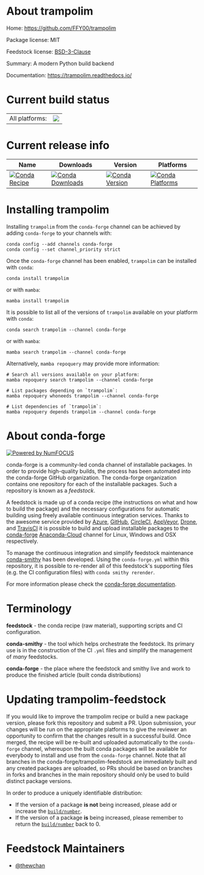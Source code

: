 About trampolim
===============

Home: https://github.com/FFY00/trampolim

Package license: MIT

Feedstock license: [BSD-3-Clause](https://github.com/conda-forge/trampolim-feedstock/blob/main/LICENSE.txt)

Summary: A modern Python build backend

Documentation: https://trampolim.readthedocs.io/

Current build status
====================


<table><tr><td>All platforms:</td>
    <td>
      <a href="https://dev.azure.com/conda-forge/feedstock-builds/_build/latest?definitionId=17148&branchName=main">
        <img src="https://dev.azure.com/conda-forge/feedstock-builds/_apis/build/status/trampolim-feedstock?branchName=main">
      </a>
    </td>
  </tr>
</table>

Current release info
====================

| Name | Downloads | Version | Platforms |
| --- | --- | --- | --- |
| [![Conda Recipe](https://img.shields.io/badge/recipe-trampolim-green.svg)](https://anaconda.org/conda-forge/trampolim) | [![Conda Downloads](https://img.shields.io/conda/dn/conda-forge/trampolim.svg)](https://anaconda.org/conda-forge/trampolim) | [![Conda Version](https://img.shields.io/conda/vn/conda-forge/trampolim.svg)](https://anaconda.org/conda-forge/trampolim) | [![Conda Platforms](https://img.shields.io/conda/pn/conda-forge/trampolim.svg)](https://anaconda.org/conda-forge/trampolim) |

Installing trampolim
====================

Installing `trampolim` from the `conda-forge` channel can be achieved by adding `conda-forge` to your channels with:

```
conda config --add channels conda-forge
conda config --set channel_priority strict
```

Once the `conda-forge` channel has been enabled, `trampolim` can be installed with `conda`:

```
conda install trampolim
```

or with `mamba`:

```
mamba install trampolim
```

It is possible to list all of the versions of `trampolim` available on your platform with `conda`:

```
conda search trampolim --channel conda-forge
```

or with `mamba`:

```
mamba search trampolim --channel conda-forge
```

Alternatively, `mamba repoquery` may provide more information:

```
# Search all versions available on your platform:
mamba repoquery search trampolim --channel conda-forge

# List packages depending on `trampolim`:
mamba repoquery whoneeds trampolim --channel conda-forge

# List dependencies of `trampolim`:
mamba repoquery depends trampolim --channel conda-forge
```


About conda-forge
=================

[![Powered by
NumFOCUS](https://img.shields.io/badge/powered%20by-NumFOCUS-orange.svg?style=flat&colorA=E1523D&colorB=007D8A)](https://numfocus.org)

conda-forge is a community-led conda channel of installable packages.
In order to provide high-quality builds, the process has been automated into the
conda-forge GitHub organization. The conda-forge organization contains one repository
for each of the installable packages. Such a repository is known as a *feedstock*.

A feedstock is made up of a conda recipe (the instructions on what and how to build
the package) and the necessary configurations for automatic building using freely
available continuous integration services. Thanks to the awesome service provided by
[Azure](https://azure.microsoft.com/en-us/services/devops/), [GitHub](https://github.com/),
[CircleCI](https://circleci.com/), [AppVeyor](https://www.appveyor.com/),
[Drone](https://cloud.drone.io/welcome), and [TravisCI](https://travis-ci.com/)
it is possible to build and upload installable packages to the
[conda-forge](https://anaconda.org/conda-forge) [Anaconda-Cloud](https://anaconda.org/)
channel for Linux, Windows and OSX respectively.

To manage the continuous integration and simplify feedstock maintenance
[conda-smithy](https://github.com/conda-forge/conda-smithy) has been developed.
Using the ``conda-forge.yml`` within this repository, it is possible to re-render all of
this feedstock's supporting files (e.g. the CI configuration files) with ``conda smithy rerender``.

For more information please check the [conda-forge documentation](https://conda-forge.org/docs/).

Terminology
===========

**feedstock** - the conda recipe (raw material), supporting scripts and CI configuration.

**conda-smithy** - the tool which helps orchestrate the feedstock.
                   Its primary use is in the construction of the CI ``.yml`` files
                   and simplify the management of *many* feedstocks.

**conda-forge** - the place where the feedstock and smithy live and work to
                  produce the finished article (built conda distributions)


Updating trampolim-feedstock
============================

If you would like to improve the trampolim recipe or build a new
package version, please fork this repository and submit a PR. Upon submission,
your changes will be run on the appropriate platforms to give the reviewer an
opportunity to confirm that the changes result in a successful build. Once
merged, the recipe will be re-built and uploaded automatically to the
`conda-forge` channel, whereupon the built conda packages will be available for
everybody to install and use from the `conda-forge` channel.
Note that all branches in the conda-forge/trampolim-feedstock are
immediately built and any created packages are uploaded, so PRs should be based
on branches in forks and branches in the main repository should only be used to
build distinct package versions.

In order to produce a uniquely identifiable distribution:
 * If the version of a package **is not** being increased, please add or increase
   the [``build/number``](https://docs.conda.io/projects/conda-build/en/latest/resources/define-metadata.html#build-number-and-string).
 * If the version of a package **is** being increased, please remember to return
   the [``build/number``](https://docs.conda.io/projects/conda-build/en/latest/resources/define-metadata.html#build-number-and-string)
   back to 0.

Feedstock Maintainers
=====================

* [@thewchan](https://github.com/thewchan/)

